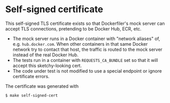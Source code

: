# Self-signed certificate

This self-signed TLS certificate exists so that Dockerfiler's mock server can accept TLS connections, pretending to be Docker Hub, ECR, etc.

* The mock server runs in a Docker container with "network aliases" of, e.g. `hub.docker.com`. When other containers in that same Docker network try to contact that host, the traffic is routed to the mock server instead of the real Docker Hub.
* The tests run in a container with `REQUESTS_CA_BUNDLE` set so that it will accept this sketchy-looking cert.
* The code under test is not modified to use a special endpoint or ignore certificate errors.

The certificate was generated with

```
$ make self-signed-cert
```
